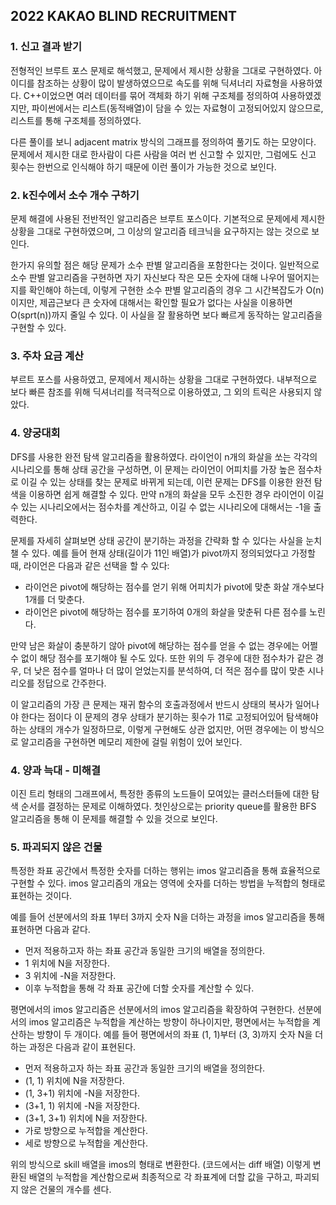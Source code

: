<h2><b><a href=https://programmers.co.kr/learn/challenges style="text-decoration:none;color:inherit">
2022 KAKAO BLIND RECRUITMENT
</a></b></h2>


### <b> 1. 신고 결과 받기 </b>

전형적인 브루트 포스 문제로 해석했고, 문제에서 제시한 상황을 그대로 구현하였다.
아이디를 참조하는 상황이 많이 발생하였으므로 속도를 위해 딕셔너리 자료형을 사용하였다.
C++이었으면 여러 데이터를 묶어 객체화 하기 위해 구조체를 정의하여 사용하였겠지만, 
파이썬에서는 리스트(동적배열)이 담을 수 있는 자료형이 고정되어있지 않으므로,
리스트를 통해 구조체를 정의하였다.

다른 풀이를 보니 adjacent matrix 방식의 그래프를 정의하여 풀기도 하는 모양이다.
문제에서 제시한 대로 한사람이 다른 사람을 여러 번 신고할 수 있지만,
그럼에도 신고 횟수는 한번으로 인식해야 하기 때문에 이런 풀이가 가능한 것으로 보인다.


### <b> 2. k진수에서 소수 개수 구하기 </b>

문제 해결에 사용된 전반적인 알고리즘은 브루트 포스이다.
기본적으로 문제에세 제시한 상황을 그대로 구현하였으며,
그 이상의 알고리즘 테크닉을 요구하지는 않는 것으로 보인다.

한가지 유의할 점은 해당 문제가 소수 판별 알고리즘을 포함한다는 것이다.
일반적으로 소수 판별 알고리즘을 구현하면 자기 자신보다 작은 모든 숫자에 대해 나우어 떨어지는 지를 확인해야 하는데,
이렇게 구현한 소수 판별 알고리즘의 경우 그 시간복잡도가 O(n)이지만, 
제곱근보다 큰 숫자에 대해서는 확인할 필요가 없다는 사실을 이용하면 O(sprt(n))까지 줄일 수 있다.
이 사실을 잘 활용하면 보다 빠르게 동작하는 알고리즘을 구현할 수 있다.


### <b> 3. 주차 요금 계산 </b>

부르트 포스를 사용하였고, 문제에서 제시하는 상황을 그대로 구현하였다.
내부적으로 보다 빠른 참조를 위해 딕셔너리를 적극적으로 이용하였고,
그 외의 트릭은 사용되지 않았다.


### <b> 4. 양궁대회 </b>

DFS를 사용한 완전 탐색 알고리즘을 활용하였다.
라이언이 n개의 화살을 쏘는 각각의 시나리오를 통해 상태 공간을 구성하면,
이 문제는 라이언이 어피치를 가장 높은 점수차로 이길 수 있는 상태를 찾는 문제로 바뀌게 되는데,
이런 문제는 DFS를 이용한 완전 탐색을 이용하면 쉽게 해결할 수 있다.
만약 n개의 화살을 모두 소진한 경우 라이언이 이길 수 있는 시나리오에서는 점수차를 계산하고,
이길 수 없는 시나리오에 대해서는 -1을 출력한다.

문제를 자세히 살펴보면 상태 공간이 분기하는 과정을 간략화 할 수 있다는 사실을 눈치챌 수 있다.
예를 들어 현재 상태(길이가 11인 배열)가 pivot까지 정의되었다고 가정할 때,
라이언은 다음과 같은 선택을 할 수 있다:

* 라이언은 pivot에 해당하는 점수를 얻기 위해 어피치가 pivot에 맞춘 화살 개수보다 1개를 더 맞춘다.
* 라이언은 pivot에 해당하는 점수를 포기하여 0개의 화살을 맞춘뒤 다른 점수를 노린다.

만약 남은 화살이 충분하기 않아 pivot에 해당하는 점수를 얻을 수 없는 경우에는 어쩔 수 없이
해당 점수를 포기해야 될 수도 있다.
또한 위의 두 경우에 대한 점수차가 같은 경우, 더 낮은 점수를 얼마나 더 많이 얻었는지를 분석하여,
더 적은 점수를 많이 맞춘 시나리오를 정답으로 간주한다.

이 알고리즘의 가장 큰 문제는 재귀 함수의 호출과정에서 반드시 상태의 복사가 일어나야 한다는 점이다
이 문제의 경우 상태가 분기하는 횟수가 11로 고정되어있어 탐색해야 하는 상태의 개수가 일정하므로,
이렇게 구현해도 상관 없지만,
어떤 경우에는 이 방식으로 알고리즘을 구현하면 메모리 제한에 걸릴 위험이 있어 보인다.


### <b> 4. 양과 늑대 - 미해결</b>

이진 트리 형태의 그래프에서,
특정한 종류의 노드들이 모여있는 클러스터들에 대한 탐색 순서를 결정하는 문제로 이해하였다.
첫인상으로는 priority queue를 활용한 BFS 알고리즘을 통해 이 문제를 해결할 수 있을 것으로 보인다.


### <b> 5. 파괴되지 않은 건물 </b>

특정한 좌표 공간에서 특정한 숫자를 더하는 행위는 imos 알고리즘을 통해 효율적으로 구현할 수 있다.
imos 알고리즘의 개요는 영역에 숫자를 더하는 방법을 누적합의 형태로 표현하는 것이다.

예를 들어 선분에서의 좌표 1부터 3까지 숫자 N을 더하는 과정을 imos 알고리즘을 통해 표현하면 다음과 같다.

* 먼저 적용하고자 하는 좌표 공간과 동일한 크기의 배열을 정의한다.
* 1 위치에 N을 저장한다.
* 3 위치에 -N을 저장한다.
* 이후 누적합을 통해 각 좌표 공간에 더할 숫자를 계산할 수 있다.

평면에서의 imos 알고리즘은 선분에서의 imos 알고리즘을 확장하여 구현한다.
선분에서의 imos 알고리즘은 누적합을 계산하는 방향이 하나이지만, 
평면에서는 누적합을 계산하는 방향이 두 개이다.
예를 들어 평면에서의 좌표 (1, 1)부터 (3, 3)까지 숫자 N을 더하는 과정은 다음과 같이 표현된다.

* 먼저 적용하고자 하는 좌표 공간과 동일한 크기의 배열을 정의한다.
* (1, 1) 위치에 N을 저장한다.
* (1, 3+1) 위치에 -N을 저장한다.
* (3+1, 1) 위치에 -N을 저장한다.
* (3+1, 3+1) 위치에 N을 저장한다.
* 가로 방향으로 누적합을 계산한다.
* 세로 방향으로 누적합을 계산한다.

위의 방식으로 skill 배열을 imos의 형태로 변환한다. (코드에서는 diff 배열)
이렇게 변환된 배열의 누적합을 계산함으로써 최종적으로 각 좌표계에 더할 값을 구하고,
파괴되지 않은 건물의 개수를 센다.



